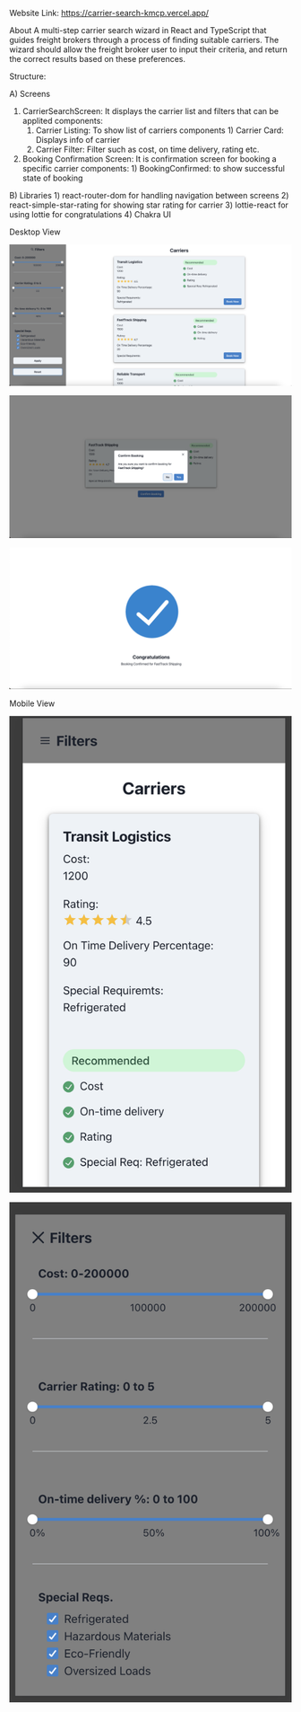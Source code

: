 Website Link: https://carrier-search-kmcp.vercel.app/

About
A multi-step carrier search wizard in React and TypeScript that guides freight brokers through a process of finding suitable carriers. The wizard should allow the freight broker user to input their criteria, and return the correct results based on these preferences.

Structure:

A) Screens
   1) CarrierSearchScreen: It displays the carrier list and filters that can be applited
    components:
        1) Carrier Listing: To show list of carriers
            components
                1) Carrier Card: Displays info of carrier 
        2) Carrier Filter: Filter such as cost, on time delivery, rating etc.
2) Booking Confirmation Screen: It is confirmation screen for booking a specific carrier
    components:
        1) BookingConfirmed: to show successful state of booking

B) Libraries 
    1) react-router-dom for handling navigation between screens
    2) react-simple-star-rating for showing star rating for carrier
    3) lottie-react for using lottie for congratulations
    4) Chakra UI

Desktop View

![Alt text](/src/assets/1.png?raw=true "Optional 1") 

![Alt text](/src/assets/2.png?raw=true "Optional 1") 

![Alt text](/src/assets/3.png?raw=true "Optional 1") 

Mobile View

![Alt text](/src/assets/4.png?raw=true "Optional 1") 

![Alt text](/src/assets/5.png?raw=true "Optional 1") 

